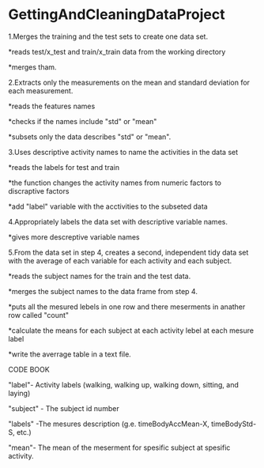 GettingAndCleaningDataProject
=============================
1.Merges the training and the test sets to create one data set.

*reads test/x_test and train/x_train data from the working directory 

*merges tham.


2.Extracts only the measurements on the mean and standard deviation for each measurement.

*reads the features names

*checks if the  names include "std" or "mean"

*subsets only the data describes "std" or "mean".


3.Uses descriptive activity names to name the activities in the data set

*reads the labels for test and train 

*the function changes the activity names from numeric factors to discraptive factors

*add "label" variable with the acctivities to the subseted data


4.Appropriately labels the data set with descriptive variable names.

*gives more descreptive variable names


5.From the data set in step 4, creates a second, independent tidy data set with the average of each variable for each activity and each subject.

*reads the subject names for the train and the test data.

*merges the subject names to the data frame from step 4.

*puts all the mesured lebels in one row and there meserments in anather row called "count"

*calculate the means for each subject at each activity lebel at each mesure label

*write the averrage table in a text file.


CODE BOOK

"label"- Activity labels (walking, walking up, walking down, sitting, and laying)

"subject" - The subject id number

"labels" -The mesures description (g.e. timeBodyAccMean-X, timeBodyStd-S, etc.)

"mean"- The mean of the meserment for spesific subject at spesific activity.
